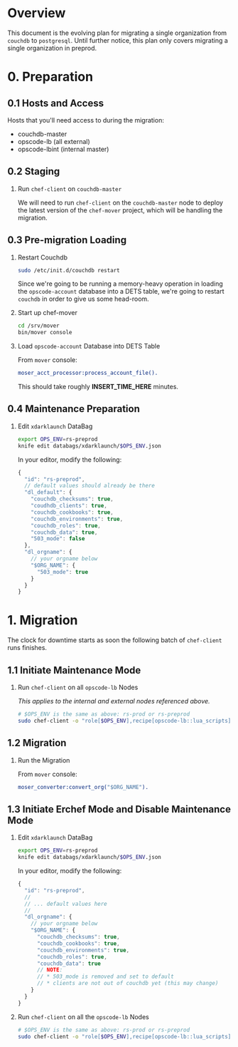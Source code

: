 # Overview

This document is the evolving plan for migrating a single organization from `couchdb` to `postgresql`. Until further notice, this plan only covers migrating a single organization in preprod.

# 0. Preparation

## 0.1 Hosts and Access

Hosts that you'll need access to during the migration:
* couchdb-master
* opscode-lb (all external)
* opscode-lbint (internal master)

## 0.2 Staging

1. Run `chef-client` on `couchdb-master`

   We will need to run `chef-client` on the `couchdb-master` node to deploy the latest version of the `chef-mover` project, which will be handling the migration.

## 0.3 Pre-migration Loading

1. Restart Couchdb

   ```bash
   sudo /etc/init.d/couchdb restart
   ```

   Since we're going to be running a memory-heavy operation in loading the `opscode-account` database into a DETS table, we're going to restart `couchdb` in order to give us some head-room.

1. Start up chef-mover

   ```bash
   cd /srv/mover
   bin/mover console
   ```

1. Load `opscode-account` Database into DETS Table

   From `mover` console:

   ```erlang
   moser_acct_processor:process_account_file().
   ```

   This should take roughly **INSERT_TIME_HERE** minutes.

## 0.4 Maintenance Preparation

1. Edit `xdarklaunch` DataBag

   ```bash
   export OPS_ENV=rs-preprod
   knife edit databags/xdarklaunch/$OPS_ENV.json
   ```

   In your editor, modify the following:

   ```javascript
   {
     "id": "rs-preprod",
     // default values should already be there
     "dl_default": {
       "couchdb_checksums": true,
       "coudhdb_clients": true,
       "couchdb_cookbooks": true,
       "couchdb_environments": true,
       "couchdb_roles": true,
       "couchdb_data": true,
       "503_mode": false
     },
     "dl_orgname": {
       // your orgname below
       "$ORG_NAME": {
         "503_mode": true
       }
     }
   }
   ```

# 1. Migration

The clock for downtime starts as soon the following batch of `chef-client` runs finishes.

## 1.1 Initiate Maintenance Mode

1. Run `chef-client` on all `opscode-lb` Nodes

   _This applies to the internal and external nodes referenced above._

   ```bash
   # $OPS_ENV is the same as above: rs-prod or rs-preprod
   sudo chef-client -o "role[$OPS_ENV],recipe[opscode-lb::lua_scripts]"
   ```

## 1.2 Migration

1. Run the Migration

   From `mover` console:

   ```erlang
   moser_converter:convert_org("$ORG_NAME").
   ```

## 1.3 Initiate Erchef Mode and Disable Maintenance Mode

1. Edit `xdarklaunch` DataBag

   ```bash
   export OPS_ENV=rs-preprod
   knife edit databags/xdarklaunch/$OPS_ENV.json
   ```

   In your editor, modify the following:

   ```javascript
   {
     "id": "rs-preprod",
     //
     // ... default values here
     //
     "dl_orgname": {
       // your orgname below
       "$ORG_NAME": {
         "couchdb_checksums": true,
         "couchdb_cookbooks": true,
         "couchdb_environments": true,
         "couchdb_roles": true,
         "couchdb_data": true
         // NOTE:
         // * 503_mode is removed and set to default
         // * clients are not out of couchdb yet (this may change)
       }
     }
   }
   ```

1. Run `chef-client` on all the `opscode-lb` Nodes

   ```bash
   # $OPS_ENV is the same as above: rs-prod or rs-preprod
   sudo chef-client -o "role[$OPS_ENV],recipe[opscode-lb::lua_scripts]"
   ```

